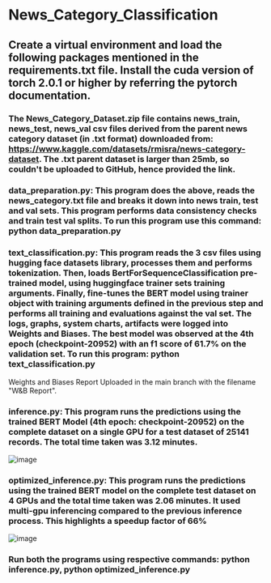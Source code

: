 # News_Category_Classification

## Create a virtual environment and load the following packages mentioned in the requirements.txt file. Install the cuda version of torch 2.0.1 or higher by referring the pytorch documentation.

### The News_Category_Dataset.zip file contains news_train, news_test, news_val csv files derived from the parent news category dataset (in .txt format) downloaded from: https://www.kaggle.com/datasets/rmisra/news-category-dataset. The .txt parent dataset is larger than 25mb, so couldn't be uploaded to GitHub, hence provided the link.
### data_preparation.py:  This program does the above, reads the news_category.txt file and breaks it down into news train, test and val sets. This program performs data consistency checks and train test val splits. To run this program use this command: python data_preparation.py

### text_classification.py: This program reads the 3 csv files using hugging face datasets library, processes them and performs tokenization. Then, loads BertForSequenceClassification pre-trained model, using huggingface trainer sets training arguments. Finally, fine-tunes the BERT model using trainer object with training arguments defined in the previous step and performs all training and evaluations against the val set. The logs, graphs, system charts, artifacts were logged into Weights and Biases. The best model was observed at the 4th epoch (checkpoint-20952) with an f1 score of 61.7% on the validation set. To run this program: python text_classification.py
Weights and Biases Report Uploaded in the main branch with the filename "W&B Report".

### inference.py: This program runs the predictions using the trained BERT Model (4th epoch: checkpoint-20952) on the complete dataset on a single GPU for a test dataset of 25141 records. The total time taken was 3.12 minutes.
![image](https://github.com/abhijit57/News_Category_Classification/assets/44730823/4e14f03c-c489-4222-a3f5-737d8d182302)

### optimized_inference.py: This program runs the predictions using the trained BERT model on the complete test dataset on 4 GPUs and the total time taken was 2.06 minutes. It used multi-gpu inferencing compared to the previous inference process. This highlights a speedup factor of 66%
![image](https://github.com/abhijit57/News_Category_Classification/assets/44730823/624c540a-5cfa-44b5-9720-eebc64bcce35)

### Run both the programs using respective commands: python inference.py, python optimized_inference.py




